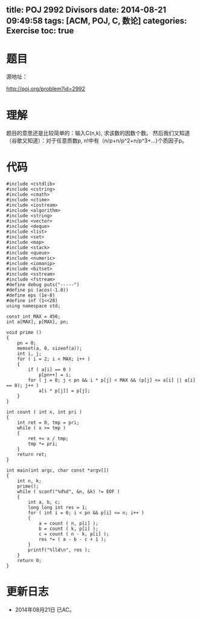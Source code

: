 title: POJ 2992 Divisors
date: 2014-08-21 09:49:58
tags: [ACM, POJ, C, 数论]
categories: Exercise
toc: true
---
# 题目
源地址：

http://poj.org/problem?id=2992

# 理解
题目的意思还是比较简单的：输入C(n,k), 求该数的因数个数。
然后我们又知道（谷歌又知道）：对于任意质数p, n!中有（n/p+n/p^2+n/p^3+...)个质因子p。

<!-- more -->

# 代码
```#include <cstdio>
#include <cstdlib>
#include <cstring>
#include <cmath>
#include <ctime>
#include <iostream>
#include <algorithm>
#include <string>
#include <vector>
#include <deque>
#include <list>
#include <set>
#include <map>
#include <stack>
#include <queue>
#include <numeric>
#include <iomanip>
#include <bitset>
#include <sstream>
#include <fstream>
#define debug puts("-----")
#define pi (acos(-1.0))
#define eps (1e-8)
#define inf (1<<28)
using namespace std;

const int MAX = 450;
int a[MAX], p[MAX], pn;

void prime ()
{
    pn = 0;
    memset(a, 0, sizeof(a));
    int i, j;
    for ( i = 2; i < MAX; i++ )
    {
        if ( a[i] == 0 )
            p[pn++] = i;
        for ( j = 0; j < pn && i * p[j] < MAX && (p[j] <= a[i] || a[i] == 0); j++ )
            a[i * p[j]] = p[j];
    }
}

int count ( int x, int pri )
{
    int ret = 0, tmp = pri;
    while ( x >= tmp )
    {
        ret += x / tmp;
        tmp *= pri;
    }
    return ret;
}

int main(int argc, char const *argv[])
{
    int n, k;
    prime();
    while ( scanf("%d%d", &n, &k) != EOF )
    {
        int a, b, c;
        long long int res = 1;
        for ( int i = 0; i < pn && p[i] <= n; i++ )
        {
            a = count ( n, p[i] );
            b = count ( k, p[i] );
            c = count ( n - k, p[i] );
            res *= ( a - b - c + 1 );
        }
        printf("%lld\n", res );
    }
    return 0;
}
```
# 更新日志
- 2014年08月21日 已AC。